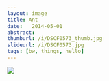 ```yaml
---
layout: image
title: Ant
date:   2014-05-01
abstract:
thumburl: /i/DSCF0573_thumb.jpg
slideurl: /i/DSCF0573.jpg
tags: [bw, things, hello]
---
```

![]({{site.url}}/i/DSCF0573.jpg)
